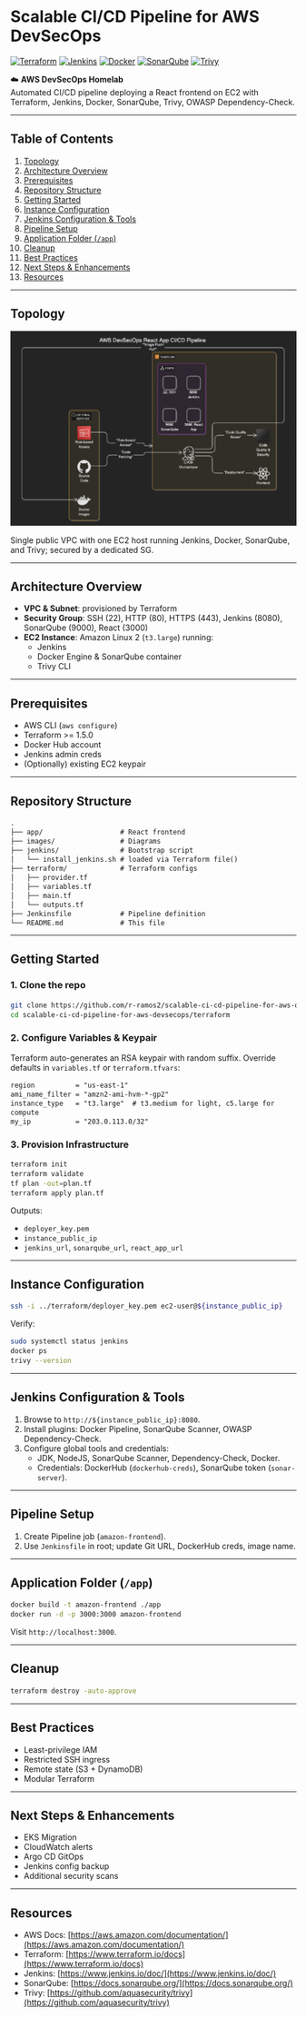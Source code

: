 # Scalable CI/CD Pipeline for AWS DevSecOps

[![Terraform](https://img.shields.io/badge/Terraform-%3E%3D1.5.0-blue)](https://www.terraform.io/) [![Jenkins](https://img.shields.io/badge/Jenkins-LTS-blue)](https://www.jenkins.io/) [![Docker](https://img.shields.io/badge/Docker-%3E%3D20.10-blue)](https://www.docker.com/) [![SonarQube](https://img.shields.io/badge/SonarQube-LTS-blue)](https://www.sonarqube.org/) [![Trivy](https://img.shields.io/badge/Trivy-%3E%3D0.46-blue)](https://github.com/aquasecurity/trivy)

☁️ **AWS DevSecOps Homelab**  
Automated CI/CD pipeline deploying a React frontend on EC2 with Terraform, Jenkins, Docker, SonarQube, Trivy, OWASP Dependency-Check.

---

## Table of Contents

1. [Topology](#topology)  
2. [Architecture Overview](#architecture-overview)  
3. [Prerequisites](#prerequisites)  
4. [Repository Structure](#repository-structure)  
5. [Getting Started](#getting-started)  
6. [Instance Configuration](#instance-configuration)  
7. [Jenkins Configuration & Tools](#jenkins-configuration--tools)  
8. [Pipeline Setup](#pipeline-setup)  
9. [Application Folder (`/app`)](#application-folder-app)  
10. [Cleanup](#cleanup)  
11. [Best Practices](#best-practices)  
12. [Next Steps & Enhancements](#next-steps--enhancements)  
13. [Resources](#resources)

---

## Topology

![Architecture Diagram](images/architecture-diagram.png)

Single public VPC with one EC2 host running Jenkins, Docker, SonarQube, and Trivy; secured by a dedicated SG.

---

## Architecture Overview

- **VPC & Subnet**: provisioned by Terraform  
- **Security Group**: SSH (22), HTTP (80), HTTPS (443), Jenkins (8080), SonarQube (9000), React (3000)  
- **EC2 Instance**: Amazon Linux 2 (`t3.large`) running:
  - Jenkins  
  - Docker Engine & SonarQube container  
  - Trivy CLI

---

## Prerequisites

- AWS CLI (`aws configure`)  
- Terraform >= 1.5.0  
- Docker Hub account  
- Jenkins admin creds  
- (Optionally) existing EC2 keypair

---

## Repository Structure

```text
.
├── app/                   # React frontend
├── images/                # Diagrams
├── jenkins/               # Bootstrap script
│   └── install_jenkins.sh # loaded via Terraform file()
├── terraform/             # Terraform configs
│   ├── provider.tf
│   ├── variables.tf
│   ├── main.tf
│   └── outputs.tf
├── Jenkinsfile            # Pipeline definition
└── README.md              # This file
````

---

## Getting Started

### 1. Clone the repo

```bash
git clone https://github.com/r-ramos2/scalable-ci-cd-pipeline-for-aws-devsecops.git
cd scalable-ci-cd-pipeline-for-aws-devsecops/terraform
```

### 2. Configure Variables & Keypair

Terraform auto-generates an RSA keypair with random suffix. Override defaults in `variables.tf` or `terraform.tfvars`:

```hcl
region          = "us-east-1"
ami_name_filter = "amzn2-ami-hvm-*-gp2"
instance_type   = "t3.large"  # t3.medium for light, c5.large for compute
my_ip           = "203.0.113.0/32"
```

### 3. Provision Infrastructure

```bash
terraform init
terraform validate
tf plan -out=plan.tf
terraform apply plan.tf
```

Outputs:

- `deployer_key.pem`
- `instance_public_ip`
- `jenkins_url`, `sonarqube_url`, `react_app_url`

---

## Instance Configuration

```bash
ssh -i ../terraform/deployer_key.pem ec2-user@${instance_public_ip}
```

Verify:

```bash
sudo systemctl status jenkins
docker ps
trivy --version
```

---

## Jenkins Configuration & Tools

1. Browse to `http://${instance_public_ip}:8080`.
2. Install plugins: Docker Pipeline, SonarQube Scanner, OWASP Dependency-Check.
3. Configure global tools and credentials:
   - JDK, NodeJS, SonarQube Scanner, Dependency-Check, Docker.
   - Credentials: DockerHub (`dockerhub-creds`), SonarQube token (`sonar-server`).

---

## Pipeline Setup

1. Create Pipeline job (`amazon-frontend`).
2. Use `Jenkinsfile` in root; update Git URL, DockerHub creds, image name.

---

## Application Folder (`/app`)

```bash
docker build -t amazon-frontend ./app
docker run -d -p 3000:3000 amazon-frontend
```

Visit `http://localhost:3000`.

---

## Cleanup

```bash
terraform destroy -auto-approve
```

---

## Best Practices

- Least-privilege IAM
- Restricted SSH ingress
- Remote state (S3 + DynamoDB)
- Modular Terraform

---

## Next Steps & Enhancements

- EKS Migration
- CloudWatch alerts
- Argo CD GitOps
- Jenkins config backup
- Additional security scans

---

## Resources

- AWS Docs: [https://aws.amazon.com/documentation/](https://aws.amazon.com/documentation/)
- Terraform: [https://www.terraform.io/docs](https://www.terraform.io/docs)
- Jenkins: [https://www.jenkins.io/doc/](https://www.jenkins.io/doc/)
- SonarQube: [https://docs.sonarqube.org/](https://docs.sonarqube.org/)
- Trivy: [https://github.com/aquasecurity/trivy](https://github.com/aquasecurity/trivy)
